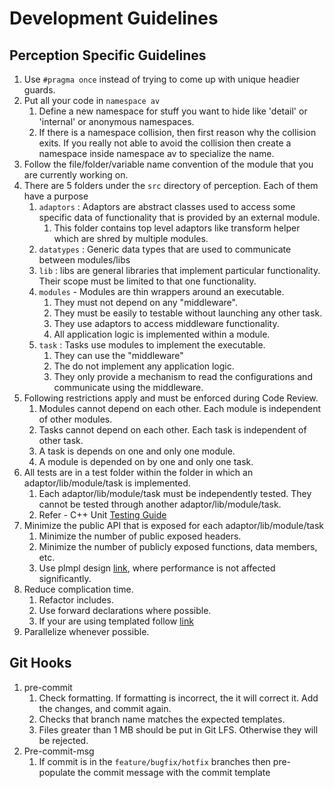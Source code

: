 # Development Guidelines

## Perception Specific Guidelines

1. Use `#pragma once` instead of trying to come up with unique headier guards. 
2. Put all your code in `namespace av`
   1. Define a new namespace for stuff you want to hide like 'detail' or 'internal' or anonymous namespaces.
   2. If there is a namespace collision, then first reason why the collision exits. If you really not able to avoid the collision then create a namespace inside namespace av to specialize the name. 
3. Follow the file/folder/variable name convention of the module that you are currently working on. 
4. There are 5 folders under the `src` directory of perception. Each of them have a purpose
   1. `adaptors` : Adaptors are abstract classes used to access some specific data of functionality that is provided by an external module.
      1. This folder contains top level adaptors like transform helper which are shred by multiple modules. 
   2. `datatypes` : Generic data types that are used to communicate between modules/libs
   3. `lib` : libs are general libraries that implement particular functionality. Their scope must be limited to that one functionality. 
   4. `modules` - Modules are thin wrappers around an executable.
      1. They must not depend on any "middleware".
      2. They must be easily to testable without launching any other task. 
      3. They use adaptors to access middleware functionality. 
      4. All application logic is implemented within a module. 
   5. `task` : Tasks use modules to implement the executable.
      1. They can use the "middleware"
      2. The do not implement any application logic. 
      3. They only provide a mechanism to read the configurations and communicate using the middleware. 
5. Following restrictions apply and must be enforced during Code Review. 
   1. Modules cannot depend on each other. Each module is independent of other modules. 
   2. Tasks cannot depend on each other. Each task is independent of other task. 
   3. A task is depends on one and only one module. 
   4. A module is depended on by one and only one task. 
6. All tests are in a test folder within the folder in which an adaptor/lib/module/task is implemented.
   1. Each adaptor/lib/module/task must be independently tested. They cannot be tested through another adaptor/lib/module/task.
   2. Refer - C++ Unit [Testing Guide](https://confluence.ci.motional.com/confluence/pages/createpage.action?spaceKey=SAG&title=C%2B%2B+Unit+Testing+Guide)
7. Minimize the public API that is exposed for each adaptor/lib/module/task
   1. Minimize the number of public exposed headers. 
   2. Minimize the number of publicly exposed functions, data members, etc. 
   3. Use plmpl design [link](https://en.cppreference.com/w/cpp/language/pimpl), where performance is not affected significantly. 
8. Reduce complication time. 
   1. Refactor includes. 
   2. Use forward declarations where possible. 
   3. If your are using templated follow [link](https://confluence.ci.motional.com/confluence/display/PCD/4+-+Templates+and+the+agony+of+endless%2C+gigantic%2C+includes)
9. Parallelize whenever possible. 

## Git Hooks

1. pre-commit
   1. Check formatting. If formatting is incorrect, the it will correct it. Add the changes, and commit again. 
   2. Checks that branch name matches the expected templates. 
   3. Files greater than 1 MB should be put in Git LFS. Otherwise they will be rejected. 
2. Pre-commit-msg
   1. If commit is in the `feature/bugfix/hotfix` branches then pre-populate the commit message with the commit template